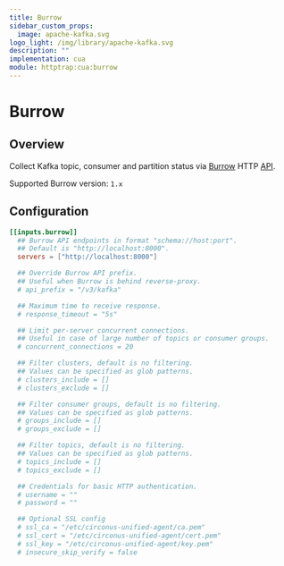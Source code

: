 ```yaml
---
title: Burrow
sidebar_custom_props:
  image: apache-kafka.svg
logo_light: /img/library/apache-kafka.svg
description: ""
implementation: cua
module: httptrap:cua:burrow
---
```


# Burrow

## Overview

Collect Kafka topic, consumer and partition status via [Burrow](https://github.com/linkedin/Burrow) HTTP [API](https://github.com/linkedin/Burrow/wiki/HTTP-Endpoint).

Supported Burrow version: `1.x`

## Configuration

```toml
[[inputs.burrow]]
  ## Burrow API endpoints in format "schema://host:port".
  ## Default is "http://localhost:8000".
  servers = ["http://localhost:8000"]

  ## Override Burrow API prefix.
  ## Useful when Burrow is behind reverse-proxy.
  # api_prefix = "/v3/kafka"

  ## Maximum time to receive response.
  # response_timeout = "5s"

  ## Limit per-server concurrent connections.
  ## Useful in case of large number of topics or consumer groups.
  # concurrent_connections = 20

  ## Filter clusters, default is no filtering.
  ## Values can be specified as glob patterns.
  # clusters_include = []
  # clusters_exclude = []

  ## Filter consumer groups, default is no filtering.
  ## Values can be specified as glob patterns.
  # groups_include = []
  # groups_exclude = []

  ## Filter topics, default is no filtering.
  ## Values can be specified as glob patterns.
  # topics_include = []
  # topics_exclude = []

  ## Credentials for basic HTTP authentication.
  # username = ""
  # password = ""

  ## Optional SSL config
  # ssl_ca = "/etc/circonus-unified-agent/ca.pem"
  # ssl_cert = "/etc/circonus-unified-agent/cert.pem"
  # ssl_key = "/etc/circonus-unified-agent/key.pem"
  # insecure_skip_verify = false
```
